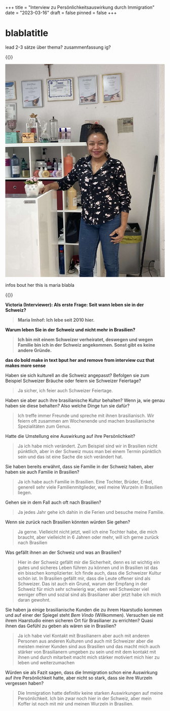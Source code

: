 +++
title = "Interview zu Persönlichkeitsauswirkung durch Immigration"
date = "2023-03-16"
draft = false
pinned = false
+++
# blablatitle

lead 2-3 sätze über thema? zusammenfassung ig?

{{<box>}}



![](img_5507-copy-min.jpg)

infos bout her this is maria blabla

{{</box>}}

**Victoria (Interviewer): Als erste Frage: Seit wann leben sie in der Schweiz?**

> **Maria Imhof: Ich lebe seit 2010 hier.**

**Warum leben Sie in der Schweiz und nicht mehr in Brasilien?**

> **Ich bin mit einem Schweizer verheiratet, deswegen und wegen Familie bin ich in der Schweiz angekommen. Sonst gibt es keine andere Gründe.**

**das do bold make in text bput her and remove from interview cuz that makes more sense**

Haben sie sich kulturell an die Schweiz angepasst? Befolgen sie zum Beispiel Schweizer Bräuche oder feiern sie Schweizer Feiertage?

> Ja sicher, ich feier auch Schweizer Feiertage.

Haben sie aber auch ihre brasilianische Kultur behalten? Wenn ja, wie genau haben sie diese behalten? Also welche Dinge tun sie dafür?

> Ich treffe immer Freunde und spreche mit ihnen brasilianisch. Wir feiern oft zusammen am Wochenende und machen brasilianische Spezialitäten zum Genus.

Hatte die Umstellung eine Auswirkung auf ihre Persönlichkeit?

> Ja ich habe mich verändert. Zum Beispiel sind wir in Brasilien nicht pünktlich, aber in der Schweiz muss man bei einem Termin pünktlich sein und das ist eine Sache die sich verändert hat.

Sie haben bereits erwähnt, dass sie Familie in der Schweiz haben, aber haben sie auch Familie in Brasilien?

> Ja ich habe auch Familie in Brasilien. Eine Tochter, Brüder, Enkel, generell sehr viele Familienmitglieder, weil meine Wurzeln in Brasilien liegen.

Gehen sie in dem Fall auch oft nach Brasilien?

> Ja jedes Jahr gehe ich dahin in die Ferien und besuche meine Familie.

Wenn sie zurück nach Brasilien könnten würden Sie gehen?

> Ja gerne. Vielleicht nicht jetzt, weil ich eine Tochter habe, die mich braucht, aber vielleicht in 6 Jahren oder mehr, will ich gerne zurück nach Brasilien

Was gefällt ihnen an der Schweiz und was an Brasilien?

> Hier in der Schweiz gefällt mir die Sicherheit, denn es ist wichtig ein gutes und sicheres Leben führen zu können und in Brasilien ist das ein bisschen komplizierter. Ich finde auch, dass die Schweizer Kultur schön ist. In Brasilien gefällt mir, dass die Leute offener sind als Schweizer. Das ist auch ein Grund, warum der Empfang in der Schweiz für mich sehr schwierig war, eben weil Schweizer viel weniger offen und sozial sind als Brasilianer aber jetzt habe ich mich daran gewohnt.

Sie haben ja einige brasilianische Kunden die zu ihrem Haarstudio kommen und auf einer der Spiegel steht *Bem Vindo* (Willkommen). Versuchen sie mit ihrem Haarstudio einen sicheren Ort für Brasilianer zu errichten? Quasi ihnen das Gefühl zu geben als wären sie in Brasilien?

> Ja ich habe viel Kontakt mit Brasilianern aber auch mit anderen Personen aus anderen Kulturen und auch mit Schweizer aber die meisten meiner Kunden sind aus Brasilien und das macht mich auch stärker von Brasilianern umgeben zu sein und mit dem kontakt mit ihnen und durch mitarbeit macht mich stärker motiviert mich hier zu leben und weiterzumachen

Würden sie als Fazit sagen, dass die Immigration schon eine Auswirkung auf ihre Persönlichkeit hatte, aber nicht so stark, dass sie ihre Wurzeln vergessen haben?

> Die Immigration hatte definitiv keine starken Auswirkungen auf meine Persönlichkeit. Ich bin zwar noch hier in der Schweiz, aber mein Koffer ist noch mit mir und meinen Wurzeln in Brasilien.